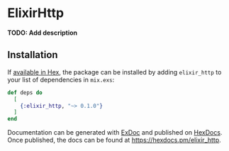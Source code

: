 # ElixirHttp

**TODO: Add description**

## Installation

If [available in Hex](https://hex.pm/docs/publish), the package can be installed
by adding `elixir_http` to your list of dependencies in `mix.exs`:

```elixir
def deps do
  [
    {:elixir_http, "~> 0.1.0"}
  ]
end
```

Documentation can be generated with [ExDoc](https://github.com/elixir-lang/ex_doc)
and published on [HexDocs](https://hexdocs.pm). Once published, the docs can
be found at <https://hexdocs.pm/elixir_http>.

